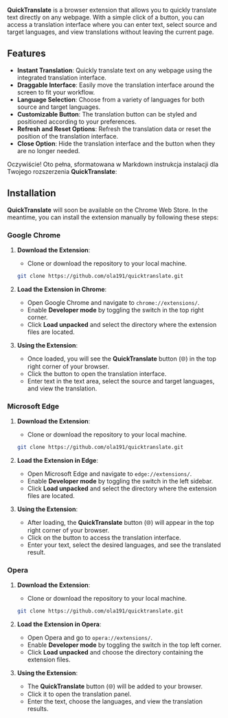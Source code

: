 **QuickTranslate** is a browser extension that allows you to quickly translate text directly on any webpage. With a simple click of a button, you can access a translation interface where you can enter text, select source and target languages, and view translations without leaving the current page.

## Features

- **Instant Translation**: Quickly translate text on any webpage using the integrated translation interface.
- **Draggable Interface**: Easily move the translation interface around the screen to fit your workflow.
- **Language Selection**: Choose from a variety of languages for both source and target languages.
- **Customizable Button**: The translation button can be styled and positioned according to your preferences.
- **Refresh and Reset Options**: Refresh the translation data or reset the position of the translation interface.
- **Close Option**: Hide the translation interface and the button when they are no longer needed.

Oczywiście! Oto pełna, sformatowana w Markdown instrukcja instalacji dla Twojego rozszerzenia **QuickTranslate**:

## Installation

**QuickTranslate** will soon be available on the Chrome Web Store. In the meantime, you can install the extension manually by following these steps:

### Google Chrome

1. **Download the Extension**:
   - Clone or download the repository to your local machine.

   ```bash
   git clone https://github.com/ola191/quicktranslate.git
   ```

2. **Load the Extension in Chrome**:
   - Open Google Chrome and navigate to `chrome://extensions/`.
   - Enable **Developer mode** by toggling the switch in the top right corner.
   - Click **Load unpacked** and select the directory where the extension files are located.

3. **Using the Extension**:
   - Once loaded, you will see the **QuickTranslate** button (🌐) in the top right corner of your browser.
   - Click the button to open the translation interface.
   - Enter text in the text area, select the source and target languages, and view the translation.

### Microsoft Edge

1. **Download the Extension**:
   - Clone or download the repository to your local machine.

   ```bash
   git clone https://github.com/ola191/quicktranslate.git
   ```

2. **Load the Extension in Edge**:
   - Open Microsoft Edge and navigate to `edge://extensions/`.
   - Enable **Developer mode** by toggling the switch in the left sidebar.
   - Click **Load unpacked** and select the directory where the extension files are located.

3. **Using the Extension**:
   - After loading, the **QuickTranslate** button (🌐) will appear in the top right corner of your browser.
   - Click on the button to access the translation interface.
   - Enter your text, select the desired languages, and see the translated result.

### Opera

1. **Download the Extension**:
   - Clone or download the repository to your local machine.

   ```bash
   git clone https://github.com/ola191/quicktranslate.git
   ```

2. **Load the Extension in Opera**:
   - Open Opera and go to `opera://extensions/`.
   - Enable **Developer mode** by toggling the switch in the top left corner.
   - Click **Load unpacked** and choose the directory containing the extension files.

3. **Using the Extension**:
   - The **QuickTranslate** button (🌐) will be added to your browser.
   - Click it to open the translation panel.
   - Enter the text, choose the languages, and view the translation results.
